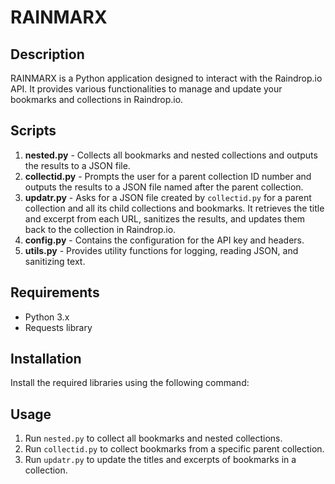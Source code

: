 # RAINMARX

## Description

RAINMARX is a Python application designed to interact with the Raindrop.io API. It provides various functionalities to manage and update your bookmarks and collections in Raindrop.io.

## Scripts

1. **nested.py** - Collects all bookmarks and nested collections and outputs the results to a JSON file.
2. **collectid.py** - Prompts the user for a parent collection ID number and outputs the results to a JSON file named after the parent collection.
3. **updatr.py** - Asks for a JSON file created by `collectid.py` for a parent collection and all its child collections and bookmarks. It retrieves the title and excerpt from each URL, sanitizes the results, and updates them back to the collection in Raindrop.io.
4. **config.py** - Contains the configuration for the API key and headers.
5. **utils.py** - Provides utility functions for logging, reading JSON, and sanitizing text.

## Requirements

- Python 3.x
- Requests library

## Installation

Install the required libraries using the following command:

## Usage

1. Run `nested.py` to collect all bookmarks and nested collections.
2. Run `collectid.py` to collect bookmarks from a specific parent collection.
3. Run `updatr.py` to update the titles and excerpts of bookmarks in a collection.
